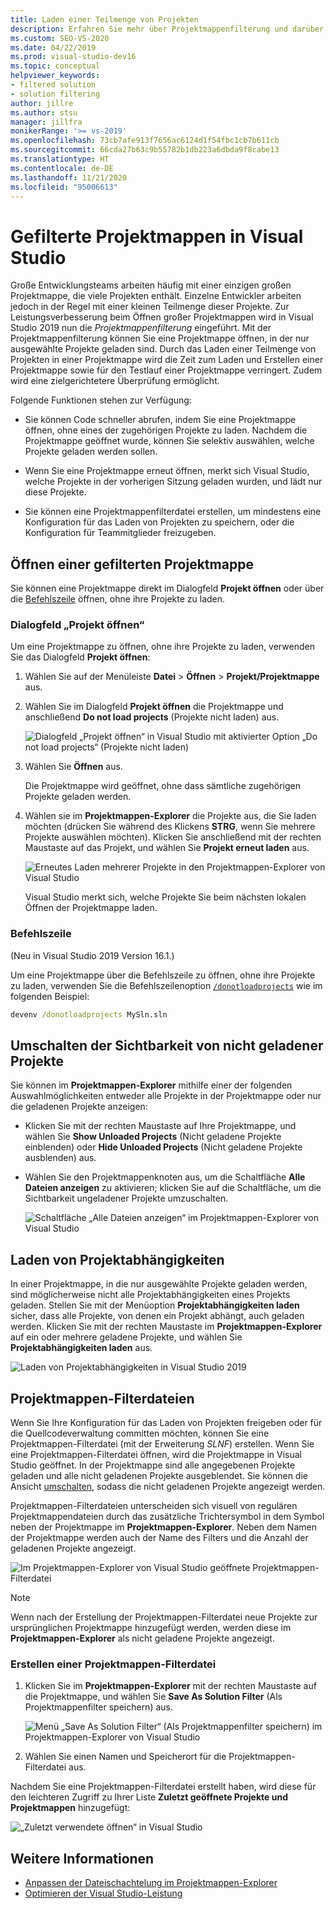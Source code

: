 ```yaml
---
title: Laden einer Teilmenge von Projekten
description: Erfahren Sie mehr über Projektmappenfilterung und darüber, wie Sie damit schnell eine Teilmenge von Projekten in eine Projektmappe laden können.
ms.custom: SEO-VS-2020
ms.date: 04/22/2019
ms.prod: visual-studio-dev16
ms.topic: conceptual
helpviewer_keywords:
- filtered solution
- solution filtering
author: jillre
ms.author: stsu
manager: jillfra
monikerRange: '>= vs-2019'
ms.openlocfilehash: 73cb7afe913f7656ac6124d1f54fbc1cb7b611cb
ms.sourcegitcommit: 66cda27b63c9b55782b1db223a6dbda9f8cabe13
ms.translationtype: HT
ms.contentlocale: de-DE
ms.lasthandoff: 11/21/2020
ms.locfileid: "95006613"
---
```

# <a name="filtered-solutions-in-visual-studio"></a>Gefilterte Projektmappen in Visual Studio

Große Entwicklungsteams arbeiten häufig mit einer einzigen großen Projektmappe, die viele Projekten enthält. Einzelne Entwickler arbeiten jedoch in der Regel mit einer kleinen Teilmenge dieser Projekte. Zur Leistungsverbesserung beim Öffnen großer Projektmappen wird in Visual Studio 2019 nun die *Projektmappenfilterung* eingeführt. Mit der Projektmappenfilterung können Sie eine Projektmappe öffnen, in der nur ausgewählte Projekte geladen sind. Durch das Laden einer Teilmenge von Projekten in einer Projektmappe wird die Zeit zum Laden und Erstellen einer Projektmappe sowie für den Testlauf einer Projektmappe verringert. Zudem wird eine zielgerichtetere Überprüfung ermöglicht.

Folgende Funktionen stehen zur Verfügung:

- Sie können Code schneller abrufen, indem Sie eine Projektmappe öffnen, ohne eines der zugehörigen Projekte zu laden. Nachdem die Projektmappe geöffnet wurde, können Sie selektiv auswählen, welche Projekte geladen werden sollen.

- Wenn Sie eine Projektmappe erneut öffnen, merkt sich Visual Studio, welche Projekte in der vorherigen Sitzung geladen wurden, und lädt nur diese Projekte.

- Sie können eine Projektmappenfilterdatei erstellen, um mindestens eine Konfiguration für das Laden von Projekten zu speichern, oder die Konfiguration für Teammitglieder freizugeben.

## <a name="open-a-filtered-solution"></a>Öffnen einer gefilterten Projektmappe

Sie können eine Projektmappe direkt im Dialogfeld **Projekt öffnen** oder über die [Befehlszeile](#command-line) öffnen, ohne ihre Projekte zu laden.

### <a name="open-project-dialog"></a>Dialogfeld „Projekt öffnen“

Um eine Projektmappe zu öffnen, ohne ihre Projekte zu laden, verwenden Sie das Dialogfeld **Projekt öffnen**:

1. Wählen Sie auf der Menüleiste **Datei** > **Öffnen** > **Projekt/Projektmappe** aus.

2. Wählen Sie im Dialogfeld **Projekt öffnen** die Projektmappe und anschließend **Do not load projects** (Projekte nicht laden) aus.

   ![Dialogfeld „Projekt öffnen“ in Visual Studio mit aktivierter Option „Do not load projects“ (Projekte nicht laden)](media/filtered-solutions/do-not-load-projects.png)

3. Wählen Sie **Öffnen** aus.

   Die Projektmappe wird geöffnet, ohne dass sämtliche zugehörigen Projekte geladen werden.

4. Wählen sie im **Projektmappen-Explorer** die Projekte aus, die Sie laden möchten (drücken Sie während des Klickens **STRG**, wenn Sie mehrere Projekte auswählen möchten). Klicken Sie anschließend mit der rechten Maustaste auf das Projekt, und wählen Sie **Projekt erneut laden** aus.

   ![Erneutes Laden mehrerer Projekte in den Projektmappen-Explorer von Visual Studio](media/filtered-solutions/reload-project.png)

   Visual Studio merkt sich, welche Projekte Sie beim nächsten lokalen Öffnen der Projektmappe laden.

### <a name="command-line"></a>Befehlszeile

(Neu in Visual Studio 2019 Version 16.1.)

Um eine Projektmappe über die Befehlszeile zu öffnen, ohne ihre Projekte zu laden, verwenden Sie die Befehlszeilenoption [`/donotloadprojects`](../ide/reference/donotloadprojects-devenv-exe.md) wie im folgenden Beispiel:

```cmd
devenv /donotloadprojects MySln.sln
```

## <a name="toggle-unloaded-project-visibility"></a>Umschalten der Sichtbarkeit von nicht geladener Projekte

Sie können im **Projektmappen-Explorer** mithilfe einer der folgenden Auswahlmöglichkeiten entweder alle Projekte in der Projektmappe oder nur die geladenen Projekte anzeigen:

- Klicken Sie mit der rechten Maustaste auf Ihre Projektmappe, und wählen Sie **Show Unloaded Projects** (Nicht geladene Projekte einblenden) oder **Hide Unloaded Projects** (Nicht geladene Projekte ausblenden) aus.

- Wählen Sie den Projektmappenknoten aus, um die Schaltfläche **Alle Dateien anzeigen** zu aktivieren; klicken Sie auf die Schaltfläche, um die Sichtbarkeit ungeladener Projekte umzuschalten.

   ![Schaltfläche „Alle Dateien anzeigen“ im Projektmappen-Explorer von Visual Studio](media/filtered-solutions/show-all-files.PNG)

## <a name="load-project-dependencies"></a>Laden von Projektabhängigkeiten

In einer Projektmappe, in die nur ausgewählte Projekte geladen werden, sind möglicherweise nicht alle Projektabhängigkeiten eines Projekts geladen. Stellen Sie mit der Menüoption **Projektabhängigkeiten laden** sicher, dass alle Projekte, von denen ein Projekt abhängt, auch geladen werden. Klicken Sie mit der rechten Maustaste im **Projektmappen-Explorer** auf ein oder mehrere geladene Projekte, und wählen Sie **Projektabhängigkeiten laden** aus.

![Laden von Projektabhängigkeiten in Visual Studio 2019](media/filtered-solutions/load-project-dependencies.png)

## <a name="solution-filter-files"></a>Projektmappen-Filterdateien

Wenn Sie Ihre Konfiguration für das Laden von Projekten freigeben oder für die Quellcodeverwaltung committen möchten, können Sie eine Projektmappen-Filterdatei (mit der Erweiterung *SLNF*) erstellen. Wenn Sie eine Projektmappen-Filterdatei öffnen, wird die Projektmappe in Visual Studio geöffnet. In der Projektmappe sind alle angegebenen Projekte geladen und alle nicht geladenen Projekte ausgeblendet. Sie können die Ansicht [umschalten](#toggle-unloaded-project-visibility), sodass die nicht geladenen Projekte angezeigt werden.

Projektmappen-Filterdateien unterscheiden sich visuell von regulären Projektmappendateien durch das zusätzliche Trichtersymbol in dem Symbol neben der Projektmappe im **Projektmappen-Explorer**. Neben dem Namen der Projektmappe werden auch der Name des Filters und die Anzahl der geladenen Projekte angezeigt.

![Im Projektmappen-Explorer von Visual Studio geöffnete Projektmappen-Filterdatei](media/filtered-solutions/solution-filter.PNG)

> [!NOTE]
> Wenn nach der Erstellung der Projektmappen-Filterdatei neue Projekte zur ursprünglichen Projektmappe hinzugefügt werden, werden diese im **Projektmappen-Explorer** als nicht geladene Projekte angezeigt.

### <a name="create-a-solution-filter-file"></a>Erstellen einer Projektmappen-Filterdatei

1. Klicken Sie im **Projektmappen-Explorer** mit der rechten Maustaste auf die Projektmappe, und wählen Sie **Save As Solution Filter** (Als Projektmappenfilter speichern) aus.

   ![Menü „Save As Solution Filter“ (Als Projektmappenfilter speichern) im Projektmappen-Explorer von Visual Studio](media/filtered-solutions/save-as-solution-filter.png)

2. Wählen Sie einen Namen und Speicherort für die Projektmappen-Filterdatei aus.

Nachdem Sie eine Projektmappen-Filterdatei erstellt haben, wird diese für den leichteren Zugriff zu Ihrer Liste **Zuletzt geöffnete Projekte und Projektmappen** hinzugefügt:

![„Zuletzt verwendete öffnen“ in Visual Studio](media/filtered-solutions/open-recent.png)

## <a name="see-also"></a>Weitere Informationen

- [Anpassen der Dateischachtelung im Projektmappen-Explorer](file-nesting-solution-explorer.md)
- [Optimieren der Visual Studio-Leistung](optimize-visual-studio-performance.md)
